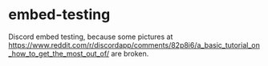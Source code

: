 # embed-testing
Discord embed testing, because some pictures at https://www.reddit.com/r/discordapp/comments/82p8i6/a_basic_tutorial_on_how_to_get_the_most_out_of/ are broken.
